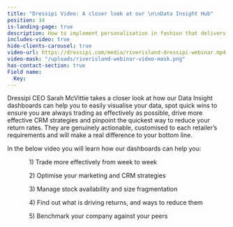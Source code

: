 ```yaml
---
title: "Dressipi Video: A closer look at our \n\nData Insight Hub"
position: 34
is-landing-page: true
description: How to implement personalisation in fashion that delivers real results.
includes-video: true
hide-clients-carousel: true
video-url: https://dressipi.com/media/riverisland-dressipi-webinar.mp4
video-mask: "/uploads/riverisland-webinar-video-mask.png"
has-contact-section: true
Field name:
  Key: 
---
```


Dressipi CEO Sarah McVittie takes a closer look at how our Data Insight dashboards can help you to easily visualise your data, spot quick wins to ensure you are always trading as effectively as possible, drive more effective CRM strategies and pinpoint the quickest way to reduce your return rates. They are genuinely actionable, customised to each retailer’s requirements and will make a real difference to your bottom line.

In the below video you will learn how our dashboards can help you:

<p style="padding-left: 50px;"> 1) Trade more effectively from week to week </p>
<p style="padding-left: 50px;"> 2) Optimise your marketing and CRM strategies </p>
<p style="padding-left: 50px;"> 3) Manage stock availability and size fragmentation </p>
<p style="padding-left: 50px;"> 4) Find out what is driving returns, and ways to reduce them </p>
<p style="padding-left: 50px;"> 5) Benchmark your company against your peers </p>
